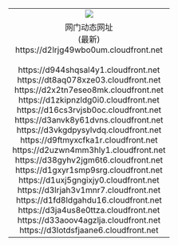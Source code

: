 ﻿<table>
  <tr></tr>
  <tr><td colspan=2 align=center><img src="https://d2lrjg49wbo0um.cloudfront.net/Up/oGate.jpg" /></td></tr>
  <tr><td colspan=2 align=center>网门动态网址<br/>(最新)
<br>https://d2lrjg49wbo0um.cloudfront.net
<br/>
<br>https://d944shqsal4y1.cloudfront.net
<br>https://dt8aq078xze03.cloudfront.net
<br>https://d2x2tn7eseo8mk.cloudfront.net
<br>https://d1zkipnzldg0i0.cloudfront.net
<br>https://d16cs3rvjsb0oc.cloudfront.net
<br>https://d3anvk8y61dvns.cloudfront.net
<br>https://d3vkgdpysylvdq.cloudfront.net
<br>https://d9ftmyxcfka1r.cloudfront.net
<br>https://d2uzwn4mm3hly1.cloudfront.net
<br>https://d38gyhv2jgm6t6.cloudfront.net
<br>https://d1gxyr1smp9srg.cloudfront.net
<br>https://d1uxj5gngixjy0.cloudfront.net
<br>https://d3lrjah3v1mnr7.cloudfront.net
<br>https://d1fd8ldgahdu16.cloudfront.net
<br>https://d3ja4us8e0ttza.cloudfront.net
<br>https://d33aoov4agzlja.cloudfront.net
<br>https://d3lotdsfjaane6.cloudfront.net
    </td>
  </tr>
</table>

